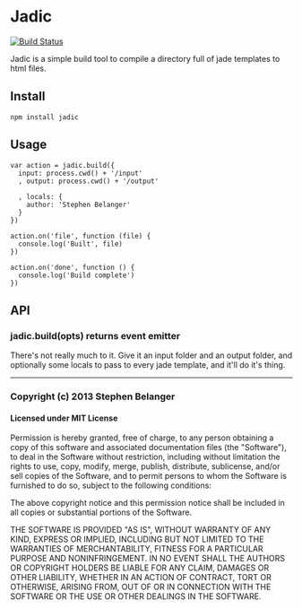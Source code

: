 # Jadic
[![Build Status](https://travis-ci.org/Qard/jadic.png)](https://travis-ci.org/Qard/jadic)

Jadic is a simple build tool to compile a directory full of jade templates to html files.

## Install

    npm install jadic

## Usage
    
    var action = jadic.build({
      input: process.cwd() + '/input'
      , output: process.cwd() + '/output'

      , locals: {
        author: 'Stephen Belanger'
      }
    })

    action.on('file', function (file) {
      console.log('Built', file)
    })

    action.on('done', function () {
      console.log('Build complete')
    })

## API

### jadic.build(opts) returns event emitter
There's not really much to it. Give it an input folder and an output folder, and optionally some locals to pass to every jade template, and it'll do it's thing.

---

### Copyright (c) 2013 Stephen Belanger
#### Licensed under MIT License

Permission is hereby granted, free of charge, to any person obtaining a copy of this software and associated documentation files (the "Software"), to deal in the Software without restriction, including without limitation the rights to use, copy, modify, merge, publish, distribute, sublicense, and/or sell copies of the Software, and to permit persons to whom the Software is furnished to do so, subject to the following conditions:

The above copyright notice and this permission notice shall be included in all copies or substantial portions of the Software.

THE SOFTWARE IS PROVIDED "AS IS", WITHOUT WARRANTY OF ANY KIND, EXPRESS OR IMPLIED, INCLUDING BUT NOT LIMITED TO THE WARRANTIES OF MERCHANTABILITY, FITNESS FOR A PARTICULAR PURPOSE AND NONINFRINGEMENT. IN NO EVENT SHALL THE AUTHORS OR COPYRIGHT HOLDERS BE LIABLE FOR ANY CLAIM, DAMAGES OR OTHER LIABILITY, WHETHER IN AN ACTION OF CONTRACT, TORT OR OTHERWISE, ARISING FROM, OUT OF OR IN CONNECTION WITH THE SOFTWARE OR THE USE OR OTHER DEALINGS IN THE SOFTWARE.